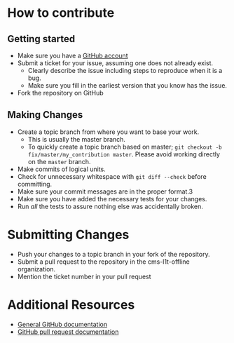 # How to contribute

## Getting started
* Make sure you have a [GitHub account](https://github.com/signup/free)
* Submit a ticket for your issue, assuming one does not already exist.
  * Clearly describe the issue including steps to reproduce when it is a bug.
  * Make sure you fill in the earliest version that you know has the issue.
* Fork the repository on GitHub

## Making Changes
 * Create a topic branch from where you want to base your work.
    * This is usually the master branch.
    * To quickly create a topic branch based on master; `git checkout -b fix/master/my_contribution master`.
    Please avoid working directly on the `master` branch.
* Make commits of logical units.
* Check for unnecessary whitespace with `git diff --check` before committing.
* Make sure your commit messages are in the proper format.3
* Make sure you have added the necessary tests for your changes.
* Run _all_ the tests to assure nothing else was accidentally broken.

# Submitting Changes

 * Push your changes to a topic branch in your fork of the repository.
 * Submit a pull request to the repository in the cms-l1t-offline organization.
 * Mention the ticket number in your pull request

# Additional Resources
* [General GitHub documentation](https://help.github.com/)
* [GitHub pull request documentation](https://help.github.com/articles/creating-a-pull-request/)